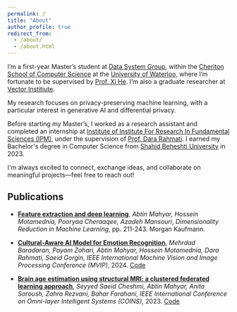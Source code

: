 ```yaml
---
permalink: /
title: "About"
author_profile: true
redirect_from: 
  - /about/
  - /about.html
---
```


I’m a first-year Master’s student at [Data System Group](https://uwaterloo.ca/data-systems-group/), within the  [Cheriton School of Computer Science](https://cs.uwaterloo.ca/) at the [University of Waterloo](https://uwaterloo.ca/), where I’m fortunate to be supervised by [Prof. Xi He](https://cs.uwaterloo.ca/~xihe/). I’m also a graduate researcher at [Vector Institiute](https://vectorinstitute.ai/).

My research focuses on privacy-preserving machine learning, with a particular interest in generative AI and differential privacy.

Before starting my Master’s, I worked as a research assistant and completed an internship at [Institute of Institute For Research In Fundamental Sciences (IPM)](https://www.ipm.ac.ir/), under the supervision of [Prof. Dara Rahmati](https://www.linkedin.com/in/dara-rahmati-b628544b/). I earned my Bachelor's degree in Computer Science from [Shahid Beheshti University](https://en.sbu.ac.ir/) in 2023.

I'm always excited to connect, exchange ideas, and collaborate on meaningful projects—feel free to reach out!

## Publications

- [**Feature extraction and deep learning**](https://www.sciencedirect.com/science/article/abs/pii/B9780443328183000198), *Abtin Mahyar, Hossein Motamednia, Pooryaa Cheraaqee, Azadeh Mansouri*,
  *Dimensionality Reduction in Machine Learning*, pp. 211-243. Morgan Kaufmann. 

- [**Cultural-Aware AI Model for Emotion Recognition**](https://ieeexplore.ieee.org/abstract/document/10491176), *Mehrdad Baradaran, Payam Zohari, Abtin Mahyar, Hossein Motamednia, Dara Rahmati, Saeid Gorgin*,
  *IEEE International Machine Vision and Image Processing Conference (MVIP)*, 2024.
  [Code](https://github.com/IPM-HPC/Cultural-Aware_AI_Model) 

- [**Brain age estimation using structural MRI: a clustered federated learning approach**](https://ieeexplore.ieee.org/abstract/document/10189329), *Seyyed Saeid Cheshmi, Abtin Mahyar, Anita Soroush, Zahra Rezvani, Bahar Farahani*,
  *IEEE International Conference on Omni-layer Intelligent Systems (COINS)*, 2023.
  [Code](https://github.com/Abtinmy/Clustered-FL-BrainAGE)
